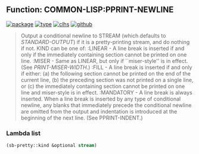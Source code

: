 ## Function: COMMON-LISP:PPRINT-NEWLINE
[![package](https://img.shields.io/badge/Package-COMMON--LISP-5f9ea0.svg?style=social&colorA=999999)](../) [![type](https://img.shields.io/badge/Type-Function-5f9ea0.svg?style=social&colorA=999999)](../#function) [![clhs](https://img.shields.io/badge/CLHS-PPRINT--NEWLINE-5f9ea0.svg?style=social&colorA=999999)](http://www.lispworks.com/documentation/HyperSpec/Body/f_ppr_nl.htm) [![github](https://img.shields.io/badge/GitHub-View_the_source-5f9ea0.svg?style=social&colorA=999999&logo=github)](https://github.com/sbcl/sbcl/blob/master/src/code/pprint.lisp/) 

> Output a conditional newline to STREAM (which defaults to
> *STANDARD-OUTPUT*) if it is a pretty-printing stream, and do
> nothing if not. KIND can be one of:
> :LINEAR - A line break is inserted if and only if the immediately
> containing section cannot be printed on one line.
> :MISER - Same as LINEAR, but only if ``miser-style'' is in effect.
> (See *PRINT-MISER-WIDTH*.)
> :FILL - A line break is inserted if and only if either:
> (a) the following section cannot be printed on the end of the
> current line,
> (b) the preceding section was not printed on a single line, or
> (c) the immediately containing section cannot be printed on one
> line and miser-style is in effect.
> :MANDATORY - A line break is always inserted.
> When a line break is inserted by any type of conditional newline, any
> blanks that immediately precede the conditional newline are omitted
> from the output and indentation is introduced at the beginning of the
> next line. (See PPRINT-INDENT.)

### Lambda list
```cl
(sb-pretty::kind &optional stream)
```
